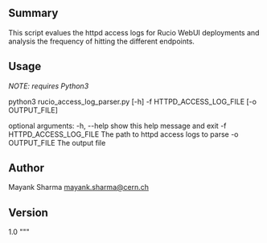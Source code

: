## Summary
This script evalues the httpd access logs for Rucio WebUI deployments
and analysis the frequency of hitting the different endpoints.

## Usage

*NOTE: requires Python3*

python3 rucio_access_log_parser.py [-h] -f HTTPD_ACCESS_LOG_FILE [-o OUTPUT_FILE]

optional arguments:
  -h, --help            show this help message and exit
  -f HTTPD_ACCESS_LOG_FILE
                        The path to httpd access logs to parse
  -o OUTPUT_FILE        The output file

## Author
Mayank Sharma <mayank.sharma@cern.ch>


## Version 
1.0
"""